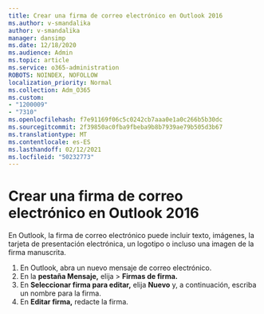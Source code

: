 ```yaml
---
title: Crear una firma de correo electrónico en Outlook 2016
ms.author: v-smandalika
author: v-smandalika
manager: dansimp
ms.date: 12/18/2020
ms.audience: Admin
ms.topic: article
ms.service: o365-administration
ROBOTS: NOINDEX, NOFOLLOW
localization_priority: Normal
ms.collection: Adm_O365
ms.custom:
- "1200009"
- "7310"
ms.openlocfilehash: f7e91169f06c5c0242cb7aaa0e1a0c266b5b30dc
ms.sourcegitcommit: 2f39850ac0fba9fbeba9b8b7939ae79b505d3b67
ms.translationtype: MT
ms.contentlocale: es-ES
ms.lasthandoff: 02/12/2021
ms.locfileid: "50232773"
---
```

# <a name="create-an-email-signature-in-outlook-2016"></a>Crear una firma de correo electrónico en Outlook 2016

En Outlook, la firma de correo electrónico puede incluir texto, imágenes, la tarjeta de presentación electrónica, un logotipo o incluso una imagen de la firma manuscrita.

1. En Outlook, abra un nuevo mensaje de correo electrónico.
2. En la **pestaña Mensaje,** elija   >  **Firmas de firma.**
3. En **Seleccionar firma para editar,** elija **Nuevo** y, a continuación, escriba un nombre para la firma.
4. En **Editar firma,** redacte la firma.
